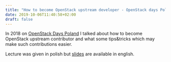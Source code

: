 ```yaml
---
title: "How to become OpenStack upstream developer - OpenStack days Poland"
date: 2019-10-06T11:40:58+02:00
draft: false
---
```


In 2018 on [OpenStack Days Poland](https://www.openstackday.pl)
I talked about how to become OpenStack upstream contributor and what some
tips&tricks which may make such contributions easier.
<!--more-->

Lecture was given in polish but
[slides](https://www.slideshare.net/SawomirKaposki/neutron-qos-overvie://www.slideshare.net/SawomirKaposki/how-to-become-open-stack-upstream-contributor-openstack-days-krakow-2018-179056013/SawomirKaposki/how-to-become-open-stack-upstream-contributor-openstack-days-krakow-2018-179056013)
are available in english.
